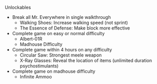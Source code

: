 Unlockables
  - Break all Mr. Everywhere in single walkthrough
    - Walking Shoes: Increase walking speed (not sprint)
    - The Essence of Defense: Make block more effective
  - Complete game on easy or normal difficulty
    - Albert-01R
    - Madhouse Difficulty
  - Complete game within 4 hours on any difficulty
    - Circular Saw: Strongest meele weapon
    - X-Ray Glasses: Reveal the location of items (unlimited duration psychostimulants)
  - Complete game on madhouse difficulty
    - Infinite Ammoo